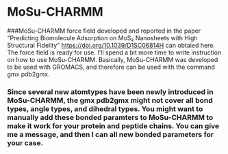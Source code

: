 # MoSu-CHARMM

###MoSu-CHARMM force field developed and reported in the paper "Predicting Biomolecule Adsorption on MoS₂ Nanosheets with High Structural Fidelity" https://doi.org/10.1039/D1SC06814H can obtaied here. 
The force field is ready for use. I'll spend a bit more time to write instruction on how to use MoSu-CHARMM.
Basically, MoSu-CHARMM  was developed to be used with GROMACS, and therefore can be used with the command gmx pdb2gmx. 

### Since several new atomtypes have been newly introduced in MoSu-CHARMM, the gmx pdb2gmx might not cover all bond types, angle types, and dihedral types. You might want to manually add these bonded paramters to MoSu-CHARMM to make it work for your protein and peptide chains. You can give me a message, and then I can all new bonded parameters for your case.
